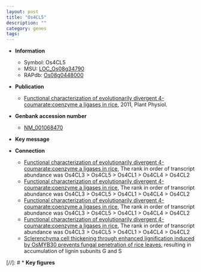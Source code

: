 ```yaml
---
layout: post
title: "Os4CL5"
description: ""
category: genes
tags: 
---
```


* **Information**  
    + Symbol: Os4CL5  
    + MSU: [LOC_Os08g34790](http://rice.plantbiology.msu.edu/cgi-bin/ORF_infopage.cgi?orf=LOC_Os08g34790)  
    + RAPdb: [Os08g0448000](http://rapdb.dna.affrc.go.jp/viewer/gbrowse_details/irgsp1?name=Os08g0448000)  

* **Publication**  
    + [Functional characterization of evolutionarily divergent 4-coumarate:coenzyme a ligases in rice](http://www.ncbi.nlm.nih.gov/pubmed?term=Functional+characterization+of+evolutionarily+divergent+4-coumarate:coenzyme+a+ligases+in+rice%5BTitle%5D), 2011, Plant Physiol.

* **Genbank accession number**  
    + [NM_001068470](http://www.ncbi.nlm.nih.gov/nuccore/NM_001068470)

* **Key message**  

* **Connection**  
    + [Functional characterization of evolutionarily divergent 4-coumarate:coenzyme a ligases in rice](http://www.ncbi.nlm.nih.gov/pubmed?term=Functional+characterization+of+evolutionarily+divergent+4-coumarate:coenzyme+a+ligases+in+rice%5BTitle%5D), The rank in order of transcript abundance was Os4CL3 > Os4CL5 > Os4CL1 > Os4CL4 > Os4CL2
    + [Functional characterization of evolutionarily divergent 4-coumarate:coenzyme a ligases in rice](http://www.ncbi.nlm.nih.gov/pubmed?term=Functional+characterization+of+evolutionarily+divergent+4-coumarate:coenzyme+a+ligases+in+rice%5BTitle%5D), The rank in order of transcript abundance was Os4CL3 > Os4CL5 > Os4CL1 > Os4CL4 > Os4CL2
    + [Functional characterization of evolutionarily divergent 4-coumarate:coenzyme a ligases in rice](http://www.ncbi.nlm.nih.gov/pubmed?term=Functional+characterization+of+evolutionarily+divergent+4-coumarate:coenzyme+a+ligases+in+rice%5BTitle%5D), The rank in order of transcript abundance was Os4CL3 > Os4CL5 > Os4CL1 > Os4CL4 > Os4CL2
    + [Functional characterization of evolutionarily divergent 4-coumarate:coenzyme a ligases in rice](http://www.ncbi.nlm.nih.gov/pubmed?term=Functional+characterization+of+evolutionarily+divergent+4-coumarate:coenzyme+a+ligases+in+rice%5BTitle%5D), The rank in order of transcript abundance was Os4CL3 > Os4CL5 > Os4CL1 > Os4CL4 > Os4CL2
    + [Sclerenchyma cell thickening through enhanced lignification induced by OsMYB30 prevents fungal penetration of rice leaves.](Os4CL3+and+Os4CL5) resulting in accumulation of lignin subunits G and S

[//]: # * **Key figures**  


